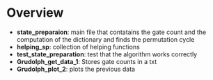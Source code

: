 # Overview

- **state_preparaion**: main file that contatains the gate count and the computation of the dictionary and finds the permutation cycle
- **helping_sp**: collection of helping functions
- **test_state_preparation**: test that the algorithm works correctly 
- **Grudolph_get_data_1**: Stores gate counts in a txt
- **Grudolph_plot_2**: plots the previous data
